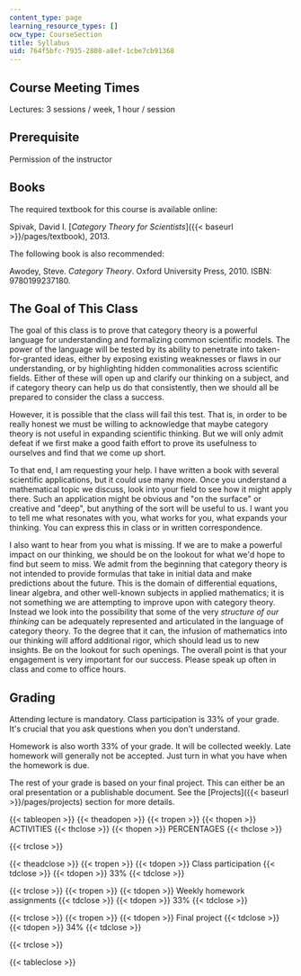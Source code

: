 ```yaml
---
content_type: page
learning_resource_types: []
ocw_type: CourseSection
title: Syllabus
uid: 764f5bfc-7935-2808-a8ef-1cbe7cb91368
---
```


Course Meeting Times
--------------------

Lectures: 3 sessions / week, 1 hour / session

Prerequisite
------------

Permission of the instructor

Books
-----

The required textbook for this course is available online:

Spivak, David I. [_Category Theory for Scientists_]({{< baseurl >}}/pages/textbook), 2013.

The following book is also recommended:

Awodey, Steve. _Category Theory_. Oxford University Press, 2010. ISBN: 9780199237180.

The Goal of This Class
----------------------

The goal of this class is to prove that category theory is a powerful language for understanding and formalizing common scientific models. The power of the language will be tested by its ability to penetrate into taken-for-granted ideas, either by exposing existing weaknesses or flaws in our understanding, or by highlighting hidden commonalities across scientific fields. Either of these will open up and clarify our thinking on a subject, and if category theory can help us do that consistently, then we should all be prepared to consider the class a success.

However, it is possible that the class will fail this test. That is, in order to be really honest we must be willing to acknowledge that maybe category theory is not useful in expanding scientific thinking. But we will only admit defeat if we first make a good faith effort to prove its usefulness to ourselves and find that we come up short.

To that end, I am requesting your help. I have written a book with several scientific applications, but it could use many more. Once you understand a mathematical topic we discuss, look into your field to see how it might apply there. Such an application might be obvious and "on the surface" or creative and "deep", but anything of the sort will be useful to us. I want you to tell me what resonates with you, what works for you, what expands your thinking. You can express this in class or in written correspondence.

I also want to hear from you what is missing. If we are to make a powerful impact on our thinking, we should be on the lookout for what we'd hope to find but seem to miss. We admit from the beginning that category theory is not intended to provide formulas that take in initial data and make predictions about the future. This is the domain of differential equations, linear algebra, and other well-known subjects in applied mathematics; it is not something we are attempting to improve upon with category theory. Instead we look into the possibility that some of the very _structure of our thinking_ can be adequately represented and articulated in the language of category theory. To the degree that it can, the infusion of mathematics into our thinking will afford additional rigor, which should lead us to new insights. Be on the lookout for such openings. The overall point is that your engagement is very important for our success. Please speak up often in class and come to office hours.

Grading
-------

Attending lecture is mandatory. Class participation is 33% of your grade. It's crucial that you ask questions when you don't understand.

Homework is also worth 33% of your grade. It will be collected weekly. Late homework will generally not be accepted. Just turn in what you have when the homework is due.

The rest of your grade is based on your final project. This can either be an oral presentation or a publishable document. See the [Projects]({{< baseurl >}}/pages/projects) section for more details.

{{< tableopen >}}
{{< theadopen >}}
{{< tropen >}}
{{< thopen >}}
ACTIVITIES
{{< thclose >}}
{{< thopen >}}
PERCENTAGES
{{< thclose >}}

{{< trclose >}}

{{< theadclose >}}
{{< tropen >}}
{{< tdopen >}}
Class participation
{{< tdclose >}}
{{< tdopen >}}
33%
{{< tdclose >}}

{{< trclose >}}
{{< tropen >}}
{{< tdopen >}}
Weekly homework assignments
{{< tdclose >}}
{{< tdopen >}}
33%
{{< tdclose >}}

{{< trclose >}}
{{< tropen >}}
{{< tdopen >}}
Final project
{{< tdclose >}}
{{< tdopen >}}
34%
{{< tdclose >}}

{{< trclose >}}

{{< tableclose >}}
